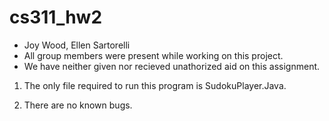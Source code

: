 # cs311_hw2

- Joy Wood, Ellen Sartorelli
- All group members were present while working on this project.
- We have neither given nor recieved unathorized aid on this assignment.

1. The only file required to run this program is SudokuPlayer.Java.

2. There are no known bugs.

